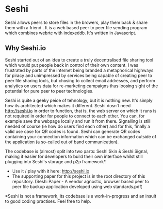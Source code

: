 # Seshi
Seshi allows peers to store files in the browers, play them back &amp; share them with a friend . 
It is a web based peer to peer file sending program which combines webrtc with indexeddb. It's written in Javascript. 

## Why Seshi.io
Seshi started out of an idea to create a truly decentralised file sharing tool which would put people back in 
control of their own content. I was frustrated by parts of the internet being branded a metaphorical highways 
for piracy and unimpressed by services being capable of creating peer to peer file sharing tools, but chosing 
to collect email addresses, and perform analytics on users data for re-marketing campaigns thus loosing sight 
of the potential for pure peer to peer technologies.

Seshi is quite a geeky peice of tehnology, but it is nothing new. It's simply how its architected which makes 
it different. Seshi dosn't need <http://seshi.io> in order to function, that is, the web server on which it runs is not 
required in order for people to connect to each other. You can, for example save the webpage locally and run 
it from there. Signalling is still needed of course (ie how do users find each other) and for this, finally a 
valid use case for QR codes is found. Seshi can generate QR codes containing your connection information which 
can be exchanged outside of the application (a so-called out of band communication). 

The codebase is (almost) split into two parts: Seshi Skin & Seshi Signal, making it easier for developers to build their own interface whilst still 
plugging into Seshi's storage and p2p framework*.

* Use it / play with it here: http://seshi.io
* The supporting paper for this project is in the root directory of this repository. (Seshi Paper - A vendor agnostic, browser based peer to peer file backup application developed using web standards.pdf) 


*Seshi is not a framework, its codebase is a work-in-progress and an insult to good coding practises. Feel free to help.
